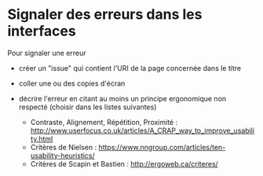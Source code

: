 # Signaler des erreurs dans les interfaces 

Pour signaler une erreur

- créer un "issue" qui contient l'URI de la page concernée dans le titre
- coller une ou des copies d'écran
- décrire l'erreur en citant au moins un principe ergonomique non respecté (choisir dans les listes suivantes) 
 
   - Contraste, Alignement, Répétition, Proximité : http://www.userfocus.co.uk/articles/A_CRAP_way_to_improve_usability.html
   - Critères de Nielsen : https://www.nngroup.com/articles/ten-usability-heuristics/ 
   - Critères de Scapin et Bastien : http://ergoweb.ca/criteres/
 
